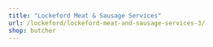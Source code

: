 ```yaml
---
title: "Lockeford Meat & Sausage Services"
url: /lockeford/lockeford-meat-and-sausage-services-3/
shop: butcher
---
```

